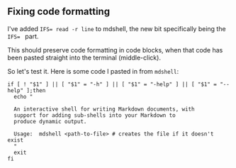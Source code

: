 

## Fixing code formatting

I've added `IFS= read -r line` to mdshell, the new bit specifically being the `IFS= ` part.

This should preserve code formatting in code blocks, when that code has been pasted straight into the terminal (middle-click).

So let's test it. Here is some code I pasted in from `mdshell`:

```
if [ ! "$1" ] || [ "$1" = "-h" ] || [ "$1" = "-help" ] || [ "$1" = "--help" ];then
  echo "

  An interactive shell for writing Markdown documents, with
  support for adding sub-shells into your Markdown to
  produce dynamic output.

  Usage:  mdshell <path-to-file> # creates the file if it doesn't exist
  "
  exit
fi
```
